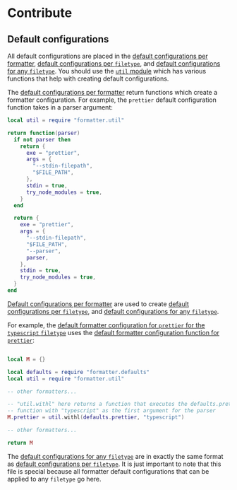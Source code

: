 # Contribute

<!-- TODO: general contribution guide -->

## Default configurations

All default configurations are placed in the
[default configurations per formatter](lua/formatter/defaults),
[default configurations per `filetype`](lua/formatter/filetypes), and
[default configurations for any `filetype`](lua/formatter/filetypes/any.lua).
You should use the [`util` module](lua/formatter/util)
which has various functions that help with creating default configurations.

The [default configurations per formatter](lua/formatter/defaults) return
functions which create a formatter configuration. For example, the `prettier`
default configuration function takes in a parser argument:

```lua
local util = require "formatter.util"

return function(parser)
  if not parser then
    return {
      exe = "prettier",
      args = {
        "--stdin-filepath",
        "$FILE_PATH",
      },
      stdin = true,
      try_node_modules = true,
    }
  end

  return {
    exe = "prettier",
    args = {
      "--stdin-filepath",
      "$FILE_PATH",
      "--parser",
      parser,
    },
    stdin = true,
    try_node_modules = true,
  }
end
```

[Default configurations per formatter](lua/formatter/defaults)
are used to create
[default configurations per `filetype`](lua/formatter/filetypes), and
[default configurations for any `filetype`](lua/formatter/filetypes/any.lua).

For example, the
[default formatter configuration for `prettier` for the `typescript` `filetype`](lua/formatter/defaults/typescript.lua) uses the
[default formatter configuration function for `prettier`](lua/formatter/defaults/prettier.lua):

```lua

local M = {}

local defaults = require "formatter.defaults"
local util = require "formatter.util"

-- other formatters...

-- "util.withl" here returns a function that executes the defaults.prettier
-- function with "typescript" as the first argument for the parser
M.prettier = util.withl(defaults.prettier, "typescript")

-- other formatters...

return M
```

The
[default configurations for any `filetype`](lua/formatter/filetypes/any.lua)
are in exactly the same format as
[default configurations per `filetype`](lua/formatter/filetypes).
It is just important to note that this file is special because all formatter
default configurations that can be applied to any `filetype` go here.
